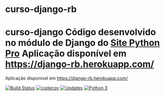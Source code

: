 # curso-django-rb
# curso-django Código desenvolvido no módulo de Django do [Site Python Pro](www.python.pro.br)  Aplicação disponível em https://django-rb.herokuapp.com/

Aplicação disponivel em https://django-rb.herokuapp.com/

[![Build Status](https://travis-ci.com/raolbrito/curso-django-rb.svg?branch=main)](https://travis-ci.com/raolbrito/curso-django-rb)
[![codecov](https://codecov.io/gh/raolbrito/curso-django-rb/branch/main/graph/badge.svg)](https://codecov.io/gh/raolbrito/curso-django-rb)
[![Updates](https://pyup.io/repos/github/raolbrito/curso-django-rb/shield.svg)](https://pyup.io/repos/github/raolbrito/curso-django-rb/)
[![Python 3](https://pyup.io/repos/github/raolbrito/curso-django-rb/python-3-shield.svg)](https://pyup.io/repos/github/raolbrito/curso-django-rb/)
